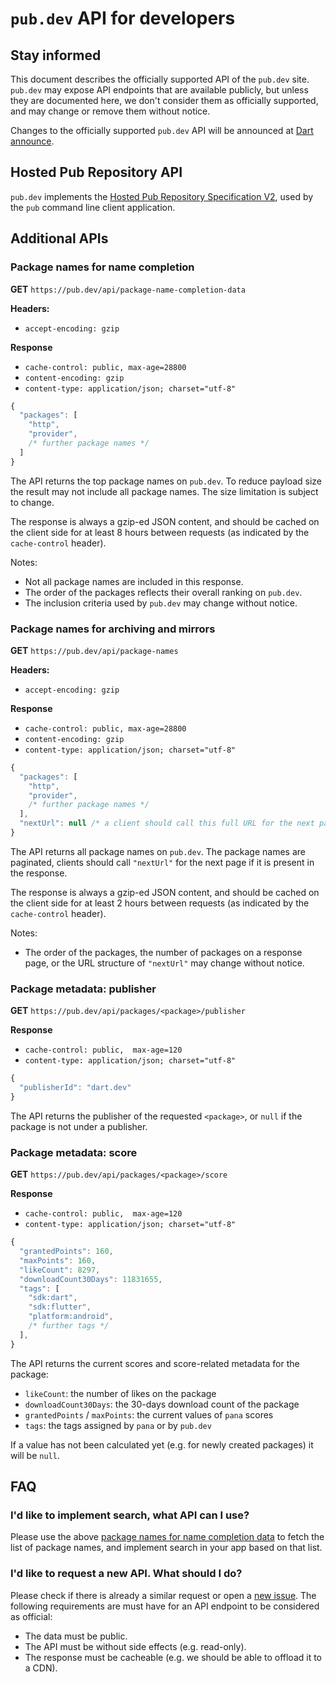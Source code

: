 # `pub.dev` API for developers

## Stay informed

This document describes the officially supported API of the `pub.dev` site.
`pub.dev` may expose API endpoints that are available publicly, but unless
they are documented here, we don't consider them as officially
supported, and may change or remove them without notice.

Changes to the officially supported `pub.dev` API will be announced at [Dart announce][announce].

## Hosted Pub Repository API

`pub.dev` implements the [Hosted Pub Repository Specification V2][repo-v2],
used by the `pub` command line client application.

## Additional APIs

### Package names for name completion

**GET** `https://pub.dev/api/package-name-completion-data`

**Headers:**
* `accept-encoding: gzip`

**Response**
* `cache-control: public, max-age=28800`
* `content-encoding: gzip`
* `content-type: application/json; charset="utf-8"`

```js
{
  "packages": [
    "http",
    "provider",
    /* further package names */
  ]
}
```

The API returns the top package names on `pub.dev`. To reduce payload size the
result may not include all package names. The size limitation is subject to change.

The response is always a gzip-ed JSON content, and should be cached
on the client side  for at least 8 hours between requests (as indicated
by the `cache-control` header).

Notes:
 * Not all package names are included in this response.
 * The order of the packages reflects their overall ranking on `pub.dev`.
 * The inclusion criteria used by `pub.dev` may change without notice.


### Package names for archiving and mirrors

**GET** `https://pub.dev/api/package-names`

**Headers:**
* `accept-encoding: gzip`

**Response**
* `cache-control: public, max-age=28800`
* `content-encoding: gzip`
* `content-type: application/json; charset="utf-8"`

```js
{
  "packages": [
    "http",
    "provider",
    /* further package names */
  ],
  "nextUrl": null /* a client should call this full URL for the next page */
}
```

The API returns all package names on `pub.dev`. The package names are
paginated, clients should call `"nextUrl"` for the next page if it is
present in the response.

The response is always a gzip-ed JSON content, and should be cached
on the client side  for at least 2 hours between requests (as indicated
by the `cache-control` header).

Notes:
 * The order of the packages, the number of packages on a response page,
   or the URL structure of `"nextUrl"` may change without notice.


### Package metadata: publisher

**GET** `https://pub.dev/api/packages/<package>/publisher`

**Response**
* `cache-control: public,  max-age=120`
* `content-type: application/json; charset="utf-8"`

```js
{
  "publisherId": "dart.dev"
}
```

The API returns the publisher of the requested `<package>`, or `null` if the
package is not under a publisher.


### Package metadata: score

**GET** `https://pub.dev/api/packages/<package>/score`

**Response**
* `cache-control: public,  max-age=120`
* `content-type: application/json; charset="utf-8"`

```js
{
  "grantedPoints": 160,
  "maxPoints": 160,
  "likeCount": 8297,
  "downloadCount30Days": 11831655,
  "tags": [
    "sdk:dart",
    "sdk:flutter",
    "platform:android",
    /* further tags */
  ],
}
```

The API returns the current scores and score-related metadata for the package:
- `likeCount`: the number of likes on the package
- `downloadCount30Days`: the 30-days download count of the package
- `grantedPoints` / `maxPoints`: the current values of `pana` scores
- `tags`: the tags assigned by `pana` or by `pub.dev`

If a value has not been calculated yet (e.g. for newly created packages) it will be `null`.

## FAQ

### I'd like to implement search, what API can I use?

Please use the above [package names for name completion data](#package-names-for-name-completion)
to fetch the list of package names, and implement search in your app based on that list.

### I'd like to request a new API. What should I do?

Please check if there is already a similar request or open a [new issue][pub-dev-issues].
The following requirements are must have for an API endpoint to be considered as official:
 * The data must be public.
 * The API must be without side effects (e.g. read-only).
 * The response must be cacheable (e.g. we should be able to offload it to a CDN).

[announce]: https://groups.google.com/a/dartlang.org/g/announce
[repo-v2]: https://github.com/dart-lang/pub/blob/master/doc/repository-spec-v2.md
[pub-dev-issues]: https://github.com/dart-lang/pub-dev/issues
